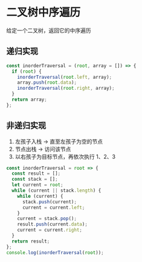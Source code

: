 # 二叉树中序遍历

给定一个二叉树，返回它的中序遍历

## 递归实现

```js
const inorderTraversal = (root, array = []) => {
  if (root) {
    inorderTraversal(root.left, array);
    array.push(root.data);
    inorderTraversal(root.right, array);
  }
  return array;
};
```

## 非递归实现

1. 左孩子入栈 -> 直至左孩子为空的节点
2. 节点出栈 -> 访问该节点
3. 以右孩子为目标节点，再依次执行 1、2、3

```js
const inorderTraversal = root => {
  const result = [];
  const stack = [];
  let current = root;
  while (current || stack.length) {
    while (current) {
      stack.push(current);
      current = current.left;
    }
    current = stack.pop();
    result.push(current.data);
    current = current.right;
  }
  return result;
};
console.log(inorderTraversal(root));
```
